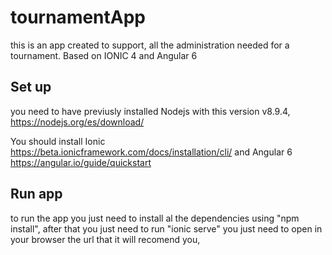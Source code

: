 # tournamentApp
this is an app created to support, all the administration needed for a tournament. Based on IONIC 4 and Angular 6

## Set up 

you need to have previusly installed Nodejs with this version v8.9.4, https://nodejs.org/es/download/

You should install Ionic https://beta.ionicframework.com/docs/installation/cli/ and Angular 6 https://angular.io/guide/quickstart

## Run app

to run the app you just need to install al the dependencies using "npm install", after that you just need to run "ionic serve"
you just need to open in your browser the url that it will recomend you, 


